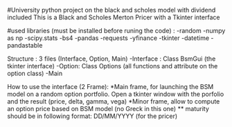 #University python project on the black and scholes model with dividend included
This is a Black and Scholes Merton Pricer with a Tkinter interface

#used libraries (must be installed before runing the code) : 
-random
-numpy as np
-scipy.stats
-bs4
-pandas
-requests
-yfinance
-tkinter
-datetime
-pandastable

Structure : 3 files (Interface, Option, Main)
-Interface : Class BsmGui (the tkinter interface)
-Option: Class Options (all functions and attribute on the option class)
-Main

How to use the interface (2 Frame):
*Main frame, for launching the BSM model on a random option portfolio. Open a tkinter window with the porfolio and the result (price, delta, gamma, vega)
*Minor frame, allow to compute an option price based on BSM model (no Greck in this one)
** maturity should be in following format: DD/MM/YYYY (for the pricer)
